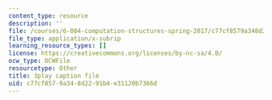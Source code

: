 ```yaml
---
content_type: resource
description: ''
file: /courses/6-004-computation-structures-spring-2017/c77cf8579a348d2291b4e31120b7366d_b-jgbeTojrk.srt
file_type: application/x-subrip
learning_resource_types: []
license: https://creativecommons.org/licenses/by-nc-sa/4.0/
ocw_type: OCWFile
resourcetype: Other
title: 3play caption file
uid: c77cf857-9a34-8d22-91b4-e31120b7366d
---
```

